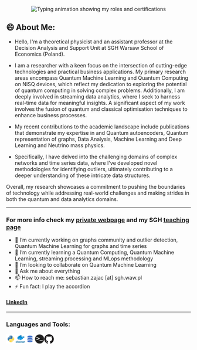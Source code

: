 <p align="center">
  <img src="https://readme-typing-svg.herokuapp.com/?lines=Quantum+Physicist;Quantum+Engineering+and+Programmer;+Machine+Learning+Engineering+&center=true&width=900&height=50" alt="Typing animation showing my roles and certifications"/>
</p>

## 😄 About Me:

- Hello, I'm a theoretical physicist and an assistant professor at the Decision Analysis and Support Unit at SGH Warsaw School of Economics (Poland).
- I am a researcher with a keen focus on the intersection of cutting-edge technologies and practical business applications.
My primary research areas encompass Quantum Machine Learning and Quantum Computing on NISQ devices, which reflect my dedication to exploring the potential of quantum computing in solving complex problems. 
Additionally, I am deeply involved in streaming data analytics, where I seek to harness real-time data for meaningful insights. 
A significant aspect of my work involves the fusion of quantum and classical optimisation techniques to enhance business processes.

- My recent contributions to the academic landscape include publications that demonstrate my expertise in and Quantum autoencoders, Quantum representation of graphs, Data Analysis, Machine Learning and Deep Learning and Neutrino mass physics. 
- Specifically, I have delved into the challenging domains of complex networks and time series data, where I've developed novel methodologies for identifying outliers, ultimately contributing to a deeper understanding of these intricate data structures.

Overall, my research showcases a commitment to pushing the boundaries of technology while addressing real-world challenges and making strides in both the quantum and data analytics domains.

---
### For more info check my [private webpage](https://sebastianzajac.pl) and my SGH [teaching page](https://sebkaz-teaching.github.io)


- 🔭 I’m currently working on graphs community and outlier detection, Quantum Machine Learning for graphs and time series
- 🌱 I’m currently learning a Quantum Computing, Quantum Machine Learning, streaming processing and MLops methodology
- 👯 I’m looking to collaborate on Quantum Machine Learning 
- 💬 Ask me about everything
- 📫 How to reach me: sebastian.zajac [at] sgh.waw.pl
- ⚡ Fun fact: I play the accordion 


#### [LinkedIn](https://www.linkedin.com/in/sebastian-zając-b4b834b3)
---
### Languages and Tools:

<img align="left" alt="Python" width="26px" src="https://raw.githubusercontent.com/github/explore/80688e429a7d4ef2fca1e82350fe8e3517d3494d/topics/python/python.png" />
<img align="left" alt="Docker" width="26px" src="https://raw.githubusercontent.com/github/explore/80688e429a7d4ef2fca1e82350fe8e3517d3494d/topics/docker/docker.png" />
<img align="left" alt="SQL" width="26px" 
src="https://raw.githubusercontent.com/github/explore/80688e429a7d4ef2fca1e82350fe8e3517d3494d/topics/sql/sql.png" />
<img align="left" alt="Terminal" width="26px" src="https://raw.githubusercontent.com/github/explore/80688e429a7d4ef2fca1e82350fe8e3517d3494d/topics/terminal/terminal.png" />
<img align="left" alt="GitHub" width="26px" src="https://raw.githubusercontent.com/github/explore/78df643247d429f6cc873026c0622819ad797942/topics/github/github.png" />
